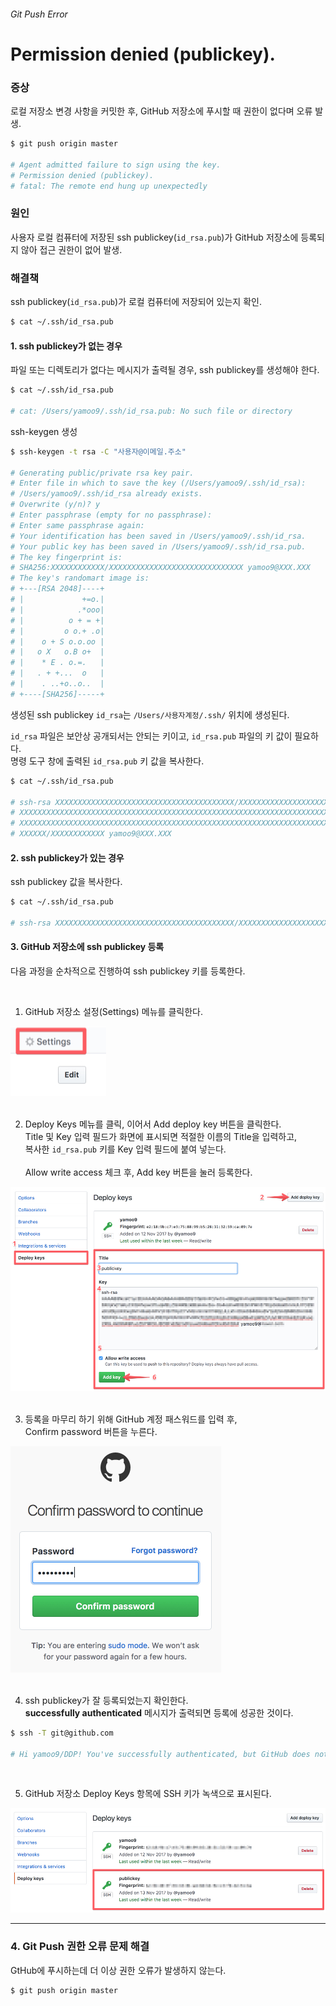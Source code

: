 ###### Git Push Error

# Permission denied (publickey).

### 증상

로컬 저장소 변경 사항을 커밋한 후, GitHub 저장소에 푸시할 때 권한이 없다며 오류 발생.

```sh
$ git push origin master

# Agent admitted failure to sign using the key.
# Permission denied (publickey).
# fatal: The remote end hung up unexpectedly
```

### 원인

사용자 로컬 컴퓨터에 저장된 ssh publickey(`id_rsa.pub`)가
GitHub 저장소에 등록되지 않아 접근 권한이 없어 발생.

### 해결책

ssh publickey(`id_rsa.pub`)가 로컬 컴퓨터에 저장되어 있는지 확인.

```sh
$ cat ~/.ssh/id_rsa.pub
```

#### 1. ssh publickey가 없는 경우

파일 또는 디렉토리가 없다는 메시지가 출력될 경우, ssh publickey를 생성해야 한다.

```sh
$ cat ~/.ssh/id_rsa.pub

# cat: /Users/yamoo9/.ssh/id_rsa.pub: No such file or directory
```

ssh-keygen 생성

```sh
$ ssh-keygen -t rsa -C "사용자@이메일.주소"

# Generating public/private rsa key pair.
# Enter file in which to save the key (/Users/yamoo9/.ssh/id_rsa):
# /Users/yamoo9/.ssh/id_rsa already exists.
# Overwrite (y/n)? y
# Enter passphrase (empty for no passphrase):
# Enter same passphrase again:
# Your identification has been saved in /Users/yamoo9/.ssh/id_rsa.
# Your public key has been saved in /Users/yamoo9/.ssh/id_rsa.pub.
# The key fingerprint is:
# SHA256:XXXXXXXXXXXX/XXXXXXXXXXXXXXXXXXXXXXXXXXXXXX yamoo9@XXX.XXX
# The key's randomart image is:
# +---[RSA 2048]----+
# |             +=o.|
# |            .*ooo|
# |          o + = +|
# |         o o.+ .o|
# |    o + S o.o.oo |
# |   o X   o.B o+  |
# |    * E . o.=.   |
# |   . + +...  o   |
# |    . ..+o..o..  |
# +----[SHA256]-----+
```

생성된 ssh publickey `id_rsa`는 `/Users/사용자계정/.ssh/` 위치에 생성된다.

`id_rsa` 파일은 보안상 공개되서는 안되는 키이고, `id_rsa.pub` 파일의 키 값이 필요하다.<br>
명령 도구 창에 출력된 `id_rsa.pub` 키 값을 복사한다.

```sh
$ cat ~/.ssh/id_rsa.pub

# ssh-rsa XXXXXXXXXXXXXXXXXXXXXXXXXXXXXXXXXXXXXXXX/XXXXXXXXXXXXXXXXXXXXXXXXXXXXXXXXXXXXXXXXXXXXXXXXXXXXXXXXXXXXXXXXXXXXX
# XXXXXXXXXXXXXXXXXXXXXXXXXXXXXXXXXXXXXXXXXXXXXXXXXXXXXXXXXXXXXXXXXXXXXXXXXXXXXXXXXXXXXXXXXXXXXXXXXXXXXXXXXXXXXXXXXXXXXX
# XXXXXXXXXXXXXXXXXXXXXXXXXXXXXXXXXXXXXXXXXXXXXXXXXXXXXXXXXXXXXXXXXXXXXXXXXXXXXXXXXXXXXXXXXXXXXXXXXXXXXXXXXXXXXXXXXXXXXX
# XXXXXX/XXXXXXXXXXXX yamoo9@XXX.XXX
```

#### 2. ssh publickey가 있는 경우

ssh publickey 값을 복사한다.

```sh
$ cat ~/.ssh/id_rsa.pub

# ssh-rsa XXXXXXXXXXXXXXXXXXXXXXXXXXXXXXXXXXXXXXXX/XXXXXXXXXXXXXXXXXXXXXXXXXXXXXXXXXXXXXXXXXXXXXXXXXXXXXXXXXXXXXXXXXXXXX
```

#### 3. GitHub 저장소에 ssh publickey 등록

다음 과정을 순차적으로 진행하여 ssh publickey 키를 등록한다.

<br>

1) GitHub 저장소 설정(Settings) 메뉴를 클릭한다.

<img src="../_/github-settings.jpg" alt="">

<br>
<br>

2) Deploy Keys 메뉴를 클릭, 이어서 Add deploy key 버튼을 클릭한다.<br>
Title 및 Key 입력 필드가 화면에 표시되면 적절한 이름의 Title을 입력하고,<br>
복사한 `id_rsa.pub` 키를 Key 입력 필드에 붙여 넣는다.<br><br>
Allow write access 체크 후, Add key 버튼을 눌러 등록한다.

<img src="../_/github-deploy-keys-ssh.jpg" alt="">

<br>
<br>

3) 등록을 마무리 하기 위해 GitHub 계정 패스워드를 입력 후,<br>
Confirm password 버튼을 누른다.

<img src="../_/github-password.jpg" alt="">

<br>
<br>

4) ssh publickey가 잘 등록되었는지 확인한다.<br>
__successfully authenticated__ 메시지가 출력되면 등록에 성공한 것이다.

```sh
$ ssh -T git@github.com

# Hi yamoo9/DDP! You've successfully authenticated, but GitHub does not provide shell access.
```

<br>

5) GitHub 저장소 Deploy Keys 항목에 SSH 키가 녹색으로 표시된다.

<img src="../_/github-register-success.jpg" alt="">

---

### 4. Git Push 권한 오류 문제 해결

GtHub에 푸시하는데 더 이상 권한 오류가 발생하지 않는다.

```sh
$ git push origin master
```